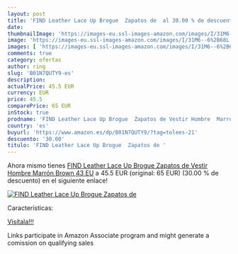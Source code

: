 ```yaml
---
layout: post
title: 'FIND Leather Lace Up Brogue  Zapatos de  al 30.00 % de descuento'
date: 
thumbnailImage: 'https://images-eu.ssl-images-amazon.com/images/I/31M6--6%2B68L._SL200_.jpg'
image: 'https://images-eu.ssl-images-amazon.com/images/I/31M6--6%2B68L._SL200_.jpg'
images: [ 'https://images-eu.ssl-images-amazon.com/images/I/31M6--6%2B68L._SL200_.jpg' ]
comments: true
category: ofertas
author: ring
slug: 'B01N7QUTY9-es'
description:
actualPrice: 45.5 EUR
currency: EUR
price: 45.5
comparePrice: 65 EUR
inStock: true
prodname: 'FIND Leather Lace Up Brogue  Zapatos de Vestir Hombre  Marrón  Brown   43 EU'
country: 'es'
buyurl: 'https://www.amazon.es/dp/B01N7QUTY9/?tag=tolees-21'
descuento: '30.00'
titulo: 'FIND Leather Lace Up Brogue  Zapatos de '
---
```


Ahora mismo tienes [FIND Leather Lace Up Brogue  Zapatos de Vestir Hombre  Marrón  Brown   43 EU](https://www.amazon.es/dp/B01N7QUTY9/?tag=tolees-21) a 45.5 EUR (original: 65 EUR) (30.00 %  de descuento) en el siguiente enlace!

[![FIND Leather Lace Up Brogue  Zapatos de ](https://images-eu.ssl-images-amazon.com/images/I/31M6--6%2B68L._SL200_.jpg)](https://www.amazon.es/dp/B01N7QUTY9/?tag=tolees-21)

Características:


[Visítala!!!](https://www.amazon.es/dp/B01N7QUTY9/?tag=tolees-21)

Links participate in Amazon Associate program and might generate a comission on qualifying sales
